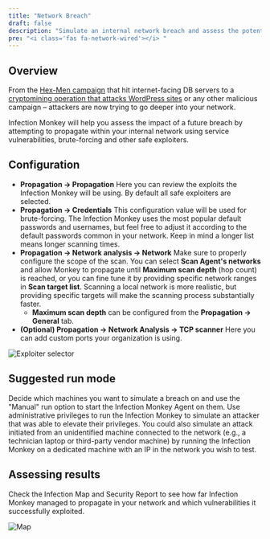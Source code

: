 ```yaml
---
title: "Network Breach"
draft: false
description: "Simulate an internal network breach and assess the potential impact."
pre: "<i class='fas fa-network-wired'></i> "
---
```


## Overview

From the [Hex-Men
campaign](https://web.archive.org/web/20210115171355/https://www.guardicore.com/2017/12/beware-the-hex-men/)
that hit internet-facing DB servers to a [cryptomining operation that attacks
WordPress
sites](https://web.archive.org/web/20210115185135/https://www.guardicore.com/2018/06/operation-prowli-traffic-manipulation-cryptocurrency-mining-2/)
or any other malicious campaign – attackers are now trying to go deeper into
your network.

Infection Monkey will help you assess the impact of a future breach by
attempting to propagate within your internal network using service
vulnerabilities, brute-forcing and other safe exploiters.

## Configuration

- **Propagation -> Propagation** Here you can review the exploits the Infection
  Monkey will be using. By default all safe exploiters are selected.
- **Propagation -> Credentials** This configuration value will be used for
  brute-forcing. The Infection Monkey uses the most popular default passwords
  and usernames, but feel free to adjust it according to the default passwords
  common in your network. Keep in mind a longer list means longer scanning
  times.
- **Propagation -> Network analysis -> Network** Make sure to properly
  configure the scope of the scan. You can select **Scan Agent's networks** and
  allow Monkey to propagate until **Maximum scan depth** (hop count) is reached,
  or you can fine tune it by providing specific network ranges in **Scan target
  list**. Scanning a local network is more realistic, but providing specific
  targets will make the scanning process substantially faster.
  - **Maximum scan depth** can be configured from the **Propagation ->
    General** tab.
- **(Optional) Propagation -> Network Analysis -> TCP scanner** Here you can
  add custom ports your organization is using.

![Exploiter selector](/images/island/configuration-page/propagation-configuration.png "Exploiter
selector")

## Suggested run mode

Decide which machines you want to simulate a breach on and use the "Manual" run
option to start the Infection Monkey Agent on them. Use administrative privileges to
run the Infection Monkey to simulate an attacker that was able to elevate their
privileges. You could also simulate an attack initiated from an unidentified
machine connected to the network (e.g., a technician laptop or third-party
vendor machine) by running the Infection Monkey on a dedicated machine with an
IP in the network you wish to test.


## Assessing results

Check the Infection Map and Security Report to see how far Infection Monkey
managed to propagate in your network and which vulnerabilities it successfully
exploited.

![Map](/images/island/infection-map-page/infection-map.png "Map")
